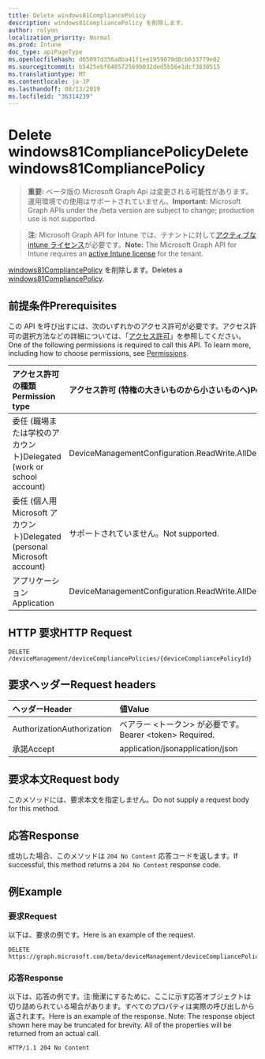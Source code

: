 ```yaml
---
title: Delete windows81CompliancePolicy
description: windows81CompliancePolicy を削除します。
author: rolyon
localization_priority: Normal
ms.prod: Intune
doc_type: apiPageType
ms.openlocfilehash: d65097d356a8ba41f1ee1959079d8cb633779e02
ms.sourcegitcommit: b5425ebf648572569b032ded5b56e1dcf3830515
ms.translationtype: MT
ms.contentlocale: ja-JP
ms.lasthandoff: 08/13/2019
ms.locfileid: "36314239"
---
```

# <a name="delete-windows81compliancepolicy"></a><span data-ttu-id="9d1b0-103">Delete windows81CompliancePolicy</span><span class="sxs-lookup"><span data-stu-id="9d1b0-103">Delete windows81CompliancePolicy</span></span>

> <span data-ttu-id="9d1b0-104">**重要:** ベータ版の Microsoft Graph Api は変更される可能性があります。運用環境での使用はサポートされていません。</span><span class="sxs-lookup"><span data-stu-id="9d1b0-104">**Important:** Microsoft Graph APIs under the /beta version are subject to change; production use is not supported.</span></span>

> <span data-ttu-id="9d1b0-105">**注:** Microsoft Graph API for Intune では、テナントに対して[アクティブな intune ライセンス](https://go.microsoft.com/fwlink/?linkid=839381)が必要です。</span><span class="sxs-lookup"><span data-stu-id="9d1b0-105">**Note:** The Microsoft Graph API for Intune requires an [active Intune license](https://go.microsoft.com/fwlink/?linkid=839381) for the tenant.</span></span>

<span data-ttu-id="9d1b0-106">[windows81CompliancePolicy](../resources/intune-deviceconfig-windows81compliancepolicy.md) を削除します。</span><span class="sxs-lookup"><span data-stu-id="9d1b0-106">Deletes a [windows81CompliancePolicy](../resources/intune-deviceconfig-windows81compliancepolicy.md).</span></span>

## <a name="prerequisites"></a><span data-ttu-id="9d1b0-107">前提条件</span><span class="sxs-lookup"><span data-stu-id="9d1b0-107">Prerequisites</span></span>
<span data-ttu-id="9d1b0-p101">この API を呼び出すには、次のいずれかのアクセス許可が必要です。アクセス許可の選択方法などの詳細については、「[アクセス許可](/graph/permissions-reference)」を参照してください。</span><span class="sxs-lookup"><span data-stu-id="9d1b0-p101">One of the following permissions is required to call this API. To learn more, including how to choose permissions, see [Permissions](/graph/permissions-reference).</span></span>

|<span data-ttu-id="9d1b0-110">アクセス許可の種類</span><span class="sxs-lookup"><span data-stu-id="9d1b0-110">Permission type</span></span>|<span data-ttu-id="9d1b0-111">アクセス許可 (特権の大きいものから小さいものへ)</span><span class="sxs-lookup"><span data-stu-id="9d1b0-111">Permissions (from most to least privileged)</span></span>|
|:---|:---|
|<span data-ttu-id="9d1b0-112">委任 (職場または学校のアカウント)</span><span class="sxs-lookup"><span data-stu-id="9d1b0-112">Delegated (work or school account)</span></span>|<span data-ttu-id="9d1b0-113">DeviceManagementConfiguration.ReadWrite.All</span><span class="sxs-lookup"><span data-stu-id="9d1b0-113">DeviceManagementConfiguration.ReadWrite.All</span></span>|
|<span data-ttu-id="9d1b0-114">委任 (個人用 Microsoft アカウント)</span><span class="sxs-lookup"><span data-stu-id="9d1b0-114">Delegated (personal Microsoft account)</span></span>|<span data-ttu-id="9d1b0-115">サポートされていません。</span><span class="sxs-lookup"><span data-stu-id="9d1b0-115">Not supported.</span></span>|
|<span data-ttu-id="9d1b0-116">アプリケーション</span><span class="sxs-lookup"><span data-stu-id="9d1b0-116">Application</span></span>|<span data-ttu-id="9d1b0-117">DeviceManagementConfiguration.ReadWrite.All</span><span class="sxs-lookup"><span data-stu-id="9d1b0-117">DeviceManagementConfiguration.ReadWrite.All</span></span>|

## <a name="http-request"></a><span data-ttu-id="9d1b0-118">HTTP 要求</span><span class="sxs-lookup"><span data-stu-id="9d1b0-118">HTTP Request</span></span>
<!-- {
  "blockType": "ignored"
}
-->
``` http
DELETE /deviceManagement/deviceCompliancePolicies/{deviceCompliancePolicyId}
```

## <a name="request-headers"></a><span data-ttu-id="9d1b0-119">要求ヘッダー</span><span class="sxs-lookup"><span data-stu-id="9d1b0-119">Request headers</span></span>
|<span data-ttu-id="9d1b0-120">ヘッダー</span><span class="sxs-lookup"><span data-stu-id="9d1b0-120">Header</span></span>|<span data-ttu-id="9d1b0-121">値</span><span class="sxs-lookup"><span data-stu-id="9d1b0-121">Value</span></span>|
|:---|:---|
|<span data-ttu-id="9d1b0-122">Authorization</span><span class="sxs-lookup"><span data-stu-id="9d1b0-122">Authorization</span></span>|<span data-ttu-id="9d1b0-123">ベアラー &lt;トークン&gt; が必要です。</span><span class="sxs-lookup"><span data-stu-id="9d1b0-123">Bearer &lt;token&gt; Required.</span></span>|
|<span data-ttu-id="9d1b0-124">承諾</span><span class="sxs-lookup"><span data-stu-id="9d1b0-124">Accept</span></span>|<span data-ttu-id="9d1b0-125">application/json</span><span class="sxs-lookup"><span data-stu-id="9d1b0-125">application/json</span></span>|

## <a name="request-body"></a><span data-ttu-id="9d1b0-126">要求本文</span><span class="sxs-lookup"><span data-stu-id="9d1b0-126">Request body</span></span>
<span data-ttu-id="9d1b0-127">このメソッドには、要求本文を指定しません。</span><span class="sxs-lookup"><span data-stu-id="9d1b0-127">Do not supply a request body for this method.</span></span>

## <a name="response"></a><span data-ttu-id="9d1b0-128">応答</span><span class="sxs-lookup"><span data-stu-id="9d1b0-128">Response</span></span>
<span data-ttu-id="9d1b0-129">成功した場合、このメソッドは `204 No Content` 応答コードを返します。</span><span class="sxs-lookup"><span data-stu-id="9d1b0-129">If successful, this method returns a `204 No Content` response code.</span></span>

## <a name="example"></a><span data-ttu-id="9d1b0-130">例</span><span class="sxs-lookup"><span data-stu-id="9d1b0-130">Example</span></span>

### <a name="request"></a><span data-ttu-id="9d1b0-131">要求</span><span class="sxs-lookup"><span data-stu-id="9d1b0-131">Request</span></span>
<span data-ttu-id="9d1b0-132">以下は、要求の例です。</span><span class="sxs-lookup"><span data-stu-id="9d1b0-132">Here is an example of the request.</span></span>
``` http
DELETE https://graph.microsoft.com/beta/deviceManagement/deviceCompliancePolicies/{deviceCompliancePolicyId}
```

### <a name="response"></a><span data-ttu-id="9d1b0-133">応答</span><span class="sxs-lookup"><span data-stu-id="9d1b0-133">Response</span></span>
<span data-ttu-id="9d1b0-p102">以下は、応答の例です。注:簡潔にするために、ここに示す応答オブジェクトは切り詰められている場合があります。すべてのプロパティは実際の呼び出しから返されます。</span><span class="sxs-lookup"><span data-stu-id="9d1b0-p102">Here is an example of the response. Note: The response object shown here may be truncated for brevity. All of the properties will be returned from an actual call.</span></span>
``` http
HTTP/1.1 204 No Content
```






